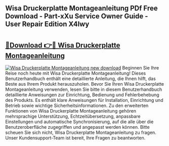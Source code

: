## Wisa Druckerplatte Montageanleitung PDf Free Download - Part-xXu Service Owner Guide - User Repair Edition X4lwy

# <h2><a href="http://df6batt.blite.top/?on=Wisa+Druckerplatte+Montageanleitung">🔗Download 👉🔴 Wisa Druckerplatte Montageanleitung</a></h2>

[![Wisa Druckerplatte Montageanleitung new download](https://i.imgur.com/lujVjoI.png)](http://df6batt.blite.top/?on=Wisa+Druckerplatte+Montageanleitung)
Beginnen Sie Ihre Reise noch heute mit Wisa Druckerplatte Montageanleitung! Dieses Benutzerhandbuch enthält eine detaillierte Anleitung, die Ihnen hilft, das Beste aus Ihrem Produkt herauszuholen. Bevor Sie Ihren Wisa Druckerplatte Montageanleitung verwenden, lesen Sie bitte in diesem Benutzerhandbuch detaillierte Anweisungen zur Einrichtung, Bedienung und Fehlerbehebung des Produkts. Es enthält klare Anweisungen für Installation, Einrichtung und Betrieb sowie wichtige Sicherheitsinformationen. Zu den erweiterten Funktionen von Wisa Druckerplatte Montageanleitung gehören mehrsprachige Unterstützung, Echtzeitübersetzung, anpassbare Einstellungen und automatische Synchronisierung, auf die alle über die Benutzeroberfläche zugegriffen und angepasst werden können. Bitte scheuen Sie sich nicht, Wisa Druckerplatte Montageanleitung zu fragen. Unser Kundensupport-Team ist bereit, Ihre Fragen zu beantworten.
